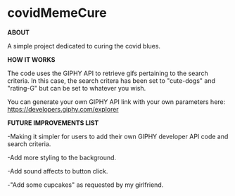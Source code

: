 # covidMemeCure

**ABOUT**

A simple project dedicated to curing the covid blues.

**HOW IT WORKS**

The code uses the GIPHY API to retrieve gifs pertaining to the search criteria. In this case, the search critera has been set to "cute-dogs" and "rating-G" but can be set to whatever you wish.

You can generate your own GIPHY API link with your own parameters here:
https://developers.giphy.com/explorer

**FUTURE IMPROVEMENTS LIST**

-Making it simpler for users to add their own GIPHY developer API code and search criteria.

-Add more styling to the background.

-Add sound affects to button click.

-"Add some cupcakes" as requested by my girlfriend.
